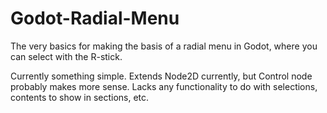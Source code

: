 # Godot-Radial-Menu
The very basics for making the basis of a radial menu in Godot, where you can select with the R-stick.

Currently something simple. Extends Node2D currently, but Control node probably makes more sense. 
Lacks any functionality to do with selections, contents to show in sections, etc.
